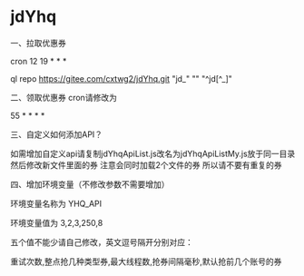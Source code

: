 
# jdYhq
一、拉取优惠券

cron 12 19 * * *

ql repo https://gitee.com/cxtwg2/jdYhq.git "jd_" "" "^jd[^_]"



二、领取优惠券 cron请修改为

55 * * * *

三、自定义如何添加API？

如需增加自定义api请复制jdYhqApiList.js改名为jdYhqApiListMy.js放于同一目录 然后修改新文件里面的券 注意会同时加载2个文件的券 所以请不要有重复的券

四、增加环境变量（不修改参数不需要增加）

环境变量名称为  YHQ_API

环境变量值为 3,2,3,250,8  

五个值不能少请自己修改，英文逗号隔开分别对应： 

重试次数,整点抢几种类型券,最大线程数,抢券间隔毫秒,默认抢前几个账号的券

